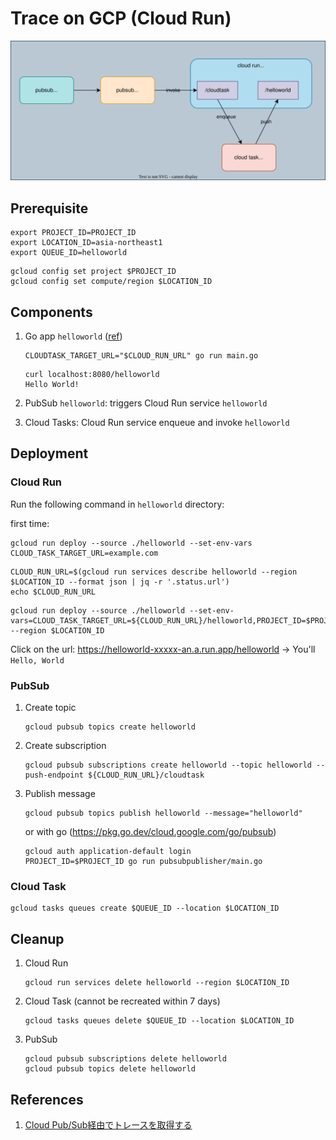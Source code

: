 # Trace on GCP (Cloud Run)

![](diagram.drawio.svg)

## Prerequisite

```
export PROJECT_ID=PROJECT_ID
export LOCATION_ID=asia-northeast1
export QUEUE_ID=helloworld
```

```
gcloud config set project $PROJECT_ID
gcloud config set compute/region $LOCATION_ID
```

## Components

1. Go app `helloworld` ([ref](https://cloud.google.com/run/docs/quickstarts/build-and-deploy/deploy-go-service))
    ```
    CLOUDTASK_TARGET_URL="$CLOUD_RUN_URL" go run main.go
    ```

    ```
    curl localhost:8080/helloworld
    Hello World!
    ```

1. PubSub `helloworld`: triggers Cloud Run service `helloworld`
1. Cloud Tasks: Cloud Run service enqueue and invoke `helloworld`

## Deployment

### Cloud Run

Run the following command in `helloworld` directory:

first time:

```
gcloud run deploy --source ./helloworld --set-env-vars CLOUD_TASK_TARGET_URL=example.com
```

```
CLOUD_RUN_URL=$(gcloud run services describe helloworld --region $LOCATION_ID --format json | jq -r '.status.url')
echo $CLOUD_RUN_URL
```

```
gcloud run deploy --source ./helloworld --set-env-vars=CLOUD_TASK_TARGET_URL=${CLOUD_RUN_URL}/helloworld,PROJECT_ID=$PROJECT_ID,LOCATION_ID=$LOCATION_ID,QUEUE_ID=$QUEUE_ID --region $LOCATION_ID
```

Click on the url: https://helloworld-xxxxx-an.a.run.app/helloworld -> You'll `Hello, World`

### PubSub

1. Create topic

    ```
    gcloud pubsub topics create helloworld
    ```

1. Create subscription

    ```
    gcloud pubsub subscriptions create helloworld --topic helloworld --push-endpoint ${CLOUD_RUN_URL}/cloudtask
    ```

1. Publish message

    ```
    gcloud pubsub topics publish helloworld --message="helloworld"
    ```

    or with go (https://pkg.go.dev/cloud.google.com/go/pubsub)

    ```
    gcloud auth application-default login
    PROJECT_ID=$PROJECT_ID go run pubsubpublisher/main.go
    ```

### Cloud Task

```
gcloud tasks queues create $QUEUE_ID --location $LOCATION_ID
```

## Cleanup

1. Cloud Run

    ```
    gcloud run services delete helloworld --region $LOCATION_ID
    ```

1. Cloud Task (cannot be recreated within 7 days)

    ```
    gcloud tasks queues delete $QUEUE_ID --location $LOCATION_ID
    ```

1. PubSub

    ```
    gcloud pubsub subscriptions delete helloworld
    gcloud pubsub topics delete helloworld
    ```

## References

1. [Cloud Pub/Sub経由でトレースを取得する](https://zenn.dev/google_cloud_jp/articles/20230626-pubsub-trace)
